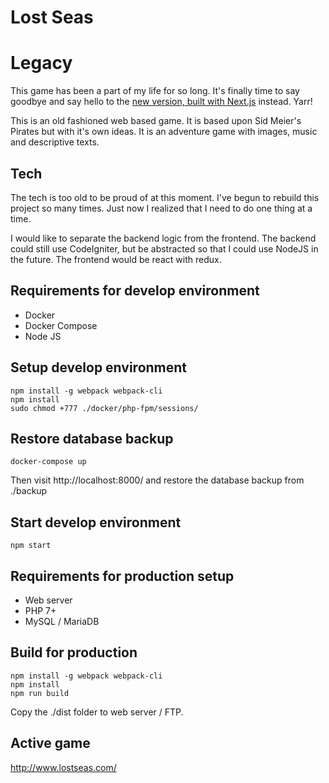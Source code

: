 # Lost Seas

# Legacy

This game has been a part of my life for so long. It's finally time to say goodbye and say hello to the [new version, built with Next.js](https://github.com/tonygustafsson/lostseas) instead. Yarr!

This is an old fashioned web based game. It is based upon Sid Meier's Pirates but with it's own ideas.
It is an adventure game with images, music and descriptive texts.

## Tech

The tech is too old to be proud of at this moment. I've begun to rebuild this project so many times.
Just now I realized that I need to do one thing at a time.

I would like to separate the backend logic from the frontend. The backend could still use CodeIgniter,
but be abstracted so that I could use NodeJS in the future. The frontend would be react with redux.

## Requirements for develop environment

-   Docker
-   Docker Compose
-   Node JS

## Setup develop environment

```
npm install -g webpack webpack-cli
npm install
sudo chmod +777 ./docker/php-fpm/sessions/
```

## Restore database backup

```
docker-compose up
```

Then visit http://localhost:8000/ and restore the database backup from ./backup

## Start develop environment

```
npm start
```

## Requirements for production setup

-   Web server
-   PHP 7+
-   MySQL / MariaDB

## Build for production

```
npm install -g webpack webpack-cli
npm install
npm run build
```

Copy the ./dist folder to web server / FTP.

## Active game

http://www.lostseas.com/

